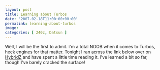 ```yaml
---
layout: post
title: Learning about Turbos
date: '2007-02-18T11:00:00+00:00'
permalink: learning-about-turbos
image: 
categories: [ 240z, Datsun ]
---
```

Well, I will be the first to admit. I'm a total NOOB when it comes to Turbos, heck engines for that matter. Tonight I ran across the link below over on [HybridZ](https://www.hybridz.org) and have spent a little time reading it. I've learned a bit so far, though I've barely cracked the surface!